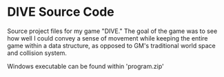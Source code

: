 # DIVE Source Code

Source project files for my game "DIVE." The goal of the game was to see how well I could convey a sense of movement while keeping the entire game within a data structure, as opposed to GM's traditional world space and collision system.

Windows executable can be found within 'program.zip'
